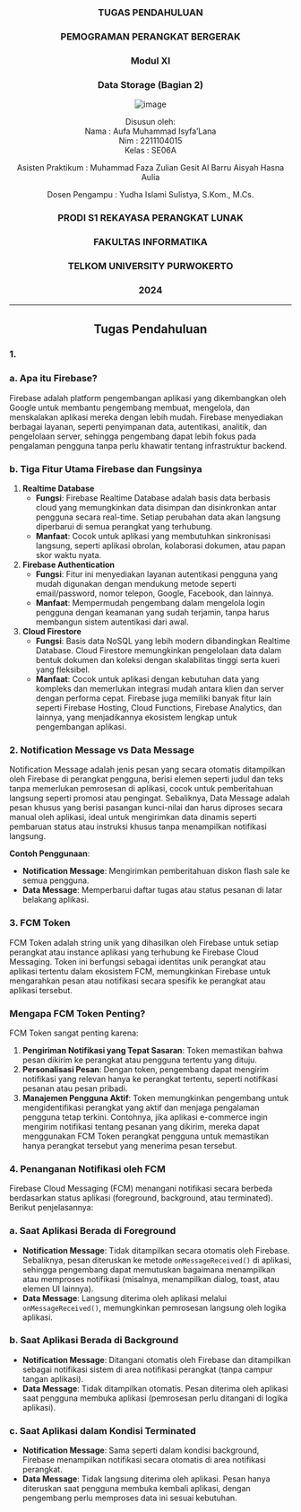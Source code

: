 <div align="center">

### TUGAS PENDAHULUAN

### PEMOGRAMAN PERANGKAT BERGERAK

### Modul XI
### Data Storage (Bagian 2)

![image](https://github.com/user-attachments/assets/2948daec-1e7a-4765-8f23-df638a387c87)

Disusun oleh:  
Nama : Aufa Muhammad Isyfa’Lana  
Nim : 2211104015  
Kelas : SE06A

Asisten Praktikum : 
Muhammad Faza Zulian Gesit Al Barru 
Aisyah Hasna Aulia 

Dosen Pengampu : 
Yudha Islami Sulistya, S.Kom., M.Cs. 

### PRODI S1 REKAYASA PERANGKAT LUNAK  
### FAKULTAS INFORMATIKA  
### TELKOM UNIVERSITY PURWOKERTO  
### 2024

</div>

---
<div align="center">

## Tugas Pendahuluan

</div>

### 1. 
### a. **Apa itu Firebase?**  
Firebase adalah platform pengembangan aplikasi yang dikembangkan oleh Google untuk membantu pengembang membuat, mengelola, dan menskalakan aplikasi mereka dengan lebih mudah. Firebase menyediakan berbagai layanan, seperti penyimpanan data, autentikasi, analitik, dan pengelolaan server, sehingga pengembang dapat lebih fokus pada pengalaman pengguna tanpa perlu khawatir tentang infrastruktur backend.

### b. **Tiga Fitur Utama Firebase dan Fungsinya**
1. **Realtime Database**  
   - **Fungsi**: Firebase Realtime Database adalah basis data berbasis cloud yang memungkinkan data disimpan dan disinkronkan antar pengguna secara real-time. Setiap perubahan data akan langsung diperbarui di semua perangkat yang terhubung.  
   - **Manfaat**: Cocok untuk aplikasi yang membutuhkan sinkronisasi langsung, seperti aplikasi obrolan, kolaborasi dokumen, atau papan skor waktu nyata.
2. **Firebase Authentication**  
   - **Fungsi**: Fitur ini menyediakan layanan autentikasi pengguna yang mudah digunakan dengan mendukung metode seperti email/password, nomor telepon, Google, Facebook, dan lainnya.  
   - **Manfaat**: Mempermudah pengembang dalam mengelola login pengguna dengan keamanan yang sudah terjamin, tanpa harus membangun sistem autentikasi dari awal.
3. **Cloud Firestore**  
   - **Fungsi**: Basis data NoSQL yang lebih modern dibandingkan Realtime Database. Cloud Firestore memungkinkan pengelolaan data dalam bentuk dokumen dan koleksi dengan skalabilitas tinggi serta kueri yang fleksibel.  
   - **Manfaat**: Cocok untuk aplikasi dengan kebutuhan data yang kompleks dan memerlukan integrasi mudah antara klien dan server dengan performa cepat.
Firebase juga memiliki banyak fitur lain seperti Firebase Hosting, Cloud Functions, Firebase Analytics, dan lainnya, yang menjadikannya ekosistem lengkap untuk pengembangan aplikasi.

### 2. Notification Message vs Data Message
Notification Message adalah jenis pesan yang secara otomatis ditampilkan oleh Firebase di perangkat pengguna, berisi elemen seperti judul dan teks tanpa memerlukan pemrosesan di aplikasi, cocok untuk pemberitahuan langsung seperti promosi atau pengingat. Sebaliknya, Data Message adalah pesan khusus yang berisi pasangan kunci-nilai dan harus diproses secara manual oleh aplikasi, ideal untuk mengirimkan data dinamis seperti pembaruan status atau instruksi khusus tanpa menampilkan notifikasi langsung.  

**Contoh Penggunaan**:  
- **Notification Message**: Mengirimkan pemberitahuan diskon flash sale ke semua pengguna.  
- **Data Message**: Memperbarui daftar tugas atau status pesanan di latar belakang aplikasi.

### 3. FCM Token
FCM Token adalah string unik yang dihasilkan oleh Firebase untuk setiap perangkat atau instance aplikasi yang terhubung ke Firebase Cloud Messaging. Token ini berfungsi sebagai identitas unik perangkat atau aplikasi tertentu dalam ekosistem FCM, memungkinkan Firebase untuk mengarahkan pesan atau notifikasi secara spesifik ke perangkat atau aplikasi tersebut.
### **Mengapa FCM Token Penting?**  
FCM Token sangat penting karena:  
1. **Pengiriman Notifikasi yang Tepat Sasaran**: Token memastikan bahwa pesan dikirim ke perangkat atau pengguna tertentu yang dituju.  
2. **Personalisasi Pesan**: Dengan token, pengembang dapat mengirim notifikasi yang relevan hanya ke perangkat tertentu, seperti notifikasi pesanan atau pesan pribadi.  
3. **Manajemen Pengguna Aktif**: Token memungkinkan pengembang untuk mengidentifikasi perangkat yang aktif dan menjaga pengalaman pengguna tetap terkini.
Contohnya, jika aplikasi e-commerce ingin mengirim notifikasi tentang pesanan yang dikirim, mereka dapat menggunakan FCM Token perangkat pengguna untuk memastikan hanya perangkat tersebut yang menerima pesan tersebut.

### 4. Penanganan Notifikasi oleh FCM
Firebase Cloud Messaging (FCM) menangani notifikasi secara berbeda berdasarkan status aplikasi (foreground, background, atau terminated). Berikut penjelasannya:  

### **a. Saat Aplikasi Berada di Foreground**  
- **Notification Message**: Tidak ditampilkan secara otomatis oleh Firebase. Sebaliknya, pesan diteruskan ke metode `onMessageReceived()` di aplikasi, sehingga pengembang dapat memutuskan bagaimana menampilkan atau memproses notifikasi (misalnya, menampilkan dialog, toast, atau elemen UI lainnya).  
- **Data Message**: Langsung diterima oleh aplikasi melalui `onMessageReceived()`, memungkinkan pemrosesan langsung oleh logika aplikasi.

### **b. Saat Aplikasi Berada di Background**  
- **Notification Message**: Ditangani otomatis oleh Firebase dan ditampilkan sebagai notifikasi sistem di area notifikasi perangkat (tanpa campur tangan aplikasi).  
- **Data Message**: Tidak ditampilkan otomatis. Pesan diterima oleh aplikasi saat pengguna membuka aplikasi (pemrosesan perlu ditangani di logika aplikasi).

### **c. Saat Aplikasi dalam Kondisi Terminated**  
- **Notification Message**: Sama seperti dalam kondisi background, Firebase menampilkan notifikasi secara otomatis di area notifikasi perangkat.  
- **Data Message**: Tidak langsung diterima oleh aplikasi. Pesan hanya diteruskan saat pengguna membuka kembali aplikasi, dengan pengembang perlu memproses data ini sesuai kebutuhan.
